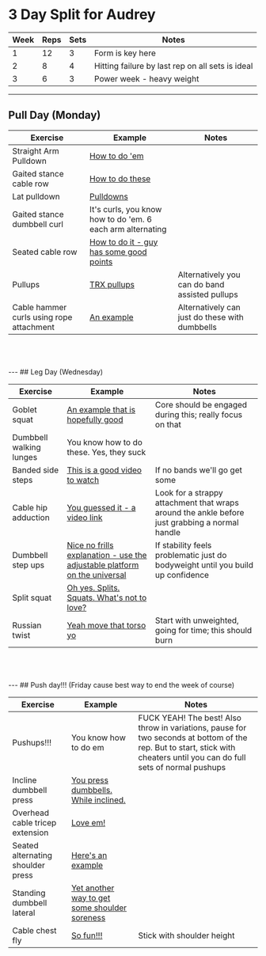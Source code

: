 # 3 Day Split for Audrey
  
  
|Week|Reps|Sets|Notes|
|---|---|---|---|
|1|12|3|Form is key here|
|2|8|4|Hitting failure by last rep on all sets is ideal|
|3|6|3|Power week - heavy weight|
  
  
  
---
## Pull Day (Monday)
  
|Exercise|Example|Notes|
|---|---|---|
|Straight Arm Pulldown|[How to do 'em](https://www.google.com/url?sa=t&rct=j&q=&esrc=s&source=web&cd=&cad=rja&uact=8&ved=2ahUKEwi_js-6ltmEAxVxg4kEHfBOBFQQwqsBegQIDhAG&url=https%3A%2F%2Fwww.youtube.com%2Fwatch%3Fv%3DwcVDItawocI&usg=AOvVaw0RnL-wK67GUBfLb_oG50kQ&opi=89978449)||
|Gaited stance cable row|[How to do these](https://www.google.com/url?sa=t&rct=j&q=&esrc=s&source=web&cd=&cad=rja&uact=8&ved=2ahUKEwjsk_GXmdmEAxWdkokEHdnOC8AQtwJ6BAgOEAI&url=https%3A%2F%2Fwww.youtube.com%2Fwatch%3Fv%3Dg0ZOtHaf5KE&usg=AOvVaw00IOuFp5sSTYwOYKeYXqG9&opi=89978449)||
|Lat pulldown|[Pulldowns](https://youtu.be/AOpi-p0cJkc?si=r4lYnbnydp_5D8j2&t=24)||
|Gaited stance dumbbell curl|It's curls, you know how to do 'em. 6 each arm alternating||
|Seated cable row|[How to do it - guy has some good points](https://www.youtube.com/shorts/NEB2vCo83WY)||
|Pullups|[TRX pullups](https://www.youtube.com/watch?v=H9Qq174p914&pp=ygUKVFJYIHB1bGx1cA%3D%3D)|Alternatively you can do band assisted pullups|
|Cable hammer curls using rope attachment|[An example](https://www.youtube.com/watch?v=iOwrtesXiDw&pp=ygUSY2FibGUgaGFtbWVyIGN1cmxz)|Alternatively can just do these with dumbbells|
<br>
<br>
<br>
---
## Leg Day (Wednesday)
  
|Exercise|Example|Notes|
|---|---|---|
|Goblet squat|[An example that is hopefully good](https://www.youtube.com/shorts/7-80HiXX1K8)|Core should be engaged during this; really focus on that|
|Dumbbell walking lunges|You know how to do these. Yes, they suck||
|Banded side steps|[This is a good video to watch](https://www.youtube.com/watch?v=X0jsl2ZrXug)|If no bands we'll go get some|
|Cable hip adduction|[You guessed it - a video link](https://www.youtube.com/watch?v=EHq78mQYLbI&pp=ygUcY2FibGUgaGlwIGFkZHVjdGlvbiBleGVyY2lzZQ%3D%3D)|Look for a strappy attachment that wraps around the ankle before just grabbing a normal handle|
|Dumbbell step ups|[Nice no frills explanation - use the adjustable platform on the universal](https://www.youtube.com/watch?v=9ZknEYboBOQ)|If stability feels problematic just do bodyweight until you build up confidence|
|Split squat|[Oh yes. Splits. Squats. What's not to love?](https://www.youtube.com/watch?v=hXpGSa5HYqY)||
|Russian twist|[Yeah move that torso yo](https://www.youtube.com/watch?v=wkD8rjkodUI)|Start with unweighted, going for time; this should burn|
<br>
<br>
<br>
---
## Push day!!! (Friday cause best way to end the week of course)
  
|Exercise|Example|Notes|
|---|---|---|
|Pushups!!!|You know how to do em|FUCK YEAH! The best! Also throw in variations, pause for two seconds at bottom of the rep. But to start, stick with cheaters until you can do full sets of normal pushups|
|Incline dumbbell press|[You press dumbbells. While inclined.](https://www.youtube.com/watch?v=6tW4LUaOxlE&pp=ygUWaW5jbGluZSBkdW1iYmVsbCBwcmVzcw%3D%3D)||
|Overhead cable tricep extension|[Love em!](https://www.youtube.com/watch?v=ns-RGsbzqok&pp=ygUfb3ZlcmhlYWQgY2FibGUgdHJpY2VwIGV4dGVuc2lvbg%3D%3D)||
|Seated alternating shoulder press|[Here's an example](https://www.youtube.com/watch?v=Roy8xHhqRMw&pp=ygUqc2VhdGVkIGFsdGVybmF0aXZlIGR1bWJiZWxsIHNob3VsZGVyIHByZXNz)||
|Standing dumbbell lateral|[Yet another way to get some shoulder soreness](https://www.youtube.com/watch?v=pOmbQuGeHf8&pp=ygUTc3RhbmRpbmcgZGIgbGF0ZXJhbA%3D%3D)||
|Cable chest fly|[So fun!!!](https://www.youtube.com/watch?v=af89Iweiz6I&pp=ygUYc3RhbmRpbmcgY2FibGUgY2hlc3QgZmx5)|Stick with shoulder height|
  

